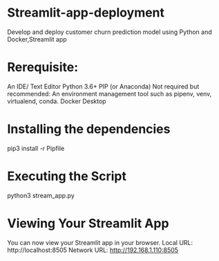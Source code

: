# Streamlit-app-deployment
Develop and deploy customer churn prediction model using Python and Docker,Streamlit app
# Rerequisite:
An IDE/ Text Editor
Python 3.6+
PIP (or Anaconda)
Not required but recommended: An environment management tool such as pipenv, venv, virtualend, conda.
Docker Desktop
# Installing the dependencies
pip3 install -r Pipfile
# Executing the Script
python3 stream_app.py
# Viewing Your Streamlit App
You can now view your Streamlit app in your browser.
Local URL: http://localhost:8505
Network URL: http://192.168.1.110:8505
